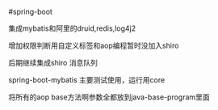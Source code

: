 #spring-boot

集成mybatis和阿里的druid,redis,log4j2

增加权限判断用自定义标签和aop编程暂时没加入shiro


后期继续集成shiro 消息队列

spring-boot-mybatis 主要测试使用，运行用core

将所有的aop base方法啊参数全都放到java-base-program里面

